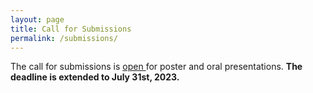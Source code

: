 ```yaml
---
layout: page
title: Call for Submissions
permalink: /submissions/
---
```


The call for submissions is <a href="https://forms.gle/LhxMumZTSoC9nZYC7" target="_blank"> open </a> for poster and oral presentations. **The deadline is extended to July 31st, 2023.**
